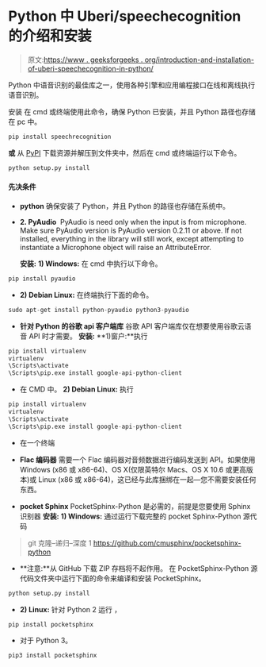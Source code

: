# Python 中 Uberi/speechecognition 的介绍和安装

> 原文:[https://www . geeksforgeeks . org/introduction-and-installation-of-uberi-speechecognition-in-python/](https://www.geeksforgeeks.org/introduction-and-installation-of-uberi-speechrecognition-in-python/)

Python 中语音识别的最佳库之一，使用各种引擎和应用编程接口在线和离线执行语音识别。

安装
在 cmd 或终端使用此命令，确保 Python 已安装，并且 Python 路径也存储在 pc 中。

```py
pip install speechrecognition
```

**或**
从 [PyPI](https://pypi.org/project/SpeechRecognition/) 下载资源并解压到文件夹中，然后在 cmd 或终端运行以下命令。

```py
python setup.py install
```

#### 先决条件

*   **python**
    确保安装了 Python，并且 Python 的路径也存储在系统中。

*   **2\. PyAudio** 
    PyAudio is need only when the input is from microphone. Make sure PyAudio version is PyAudio version 0.2.11 or above. If not installed, everything in the library will still work, except attempting to instantiate a Microphone object will raise an AttributeError. 

    **安装:**
    **1) Windows:** 在 cmd 中执行以下命令。

```py
pip install pyaudio
```

*   **2) Debian Linux:** 在终端执行下面的命令。

```py
sudo apt-get install python-pyaudio python3-pyaudio
```

*   **针对 Python 的谷歌 api 客户端库**
    谷歌 API 客户端库仅在想要使用谷歌云语音 API 时才需要。
    **安装:**
    **1)窗户:**执行

```py
pip install virtualenv
virtualenv 
\Scripts\activate
\Scripts\pip.exe install google-api-python-client
```

*   在 CMD 中。
    **2) Debian Linux:** 执行

```py
pip install virtualenv
virtualenv 
\Scripts\activate
\Scripts\pip.exe install google-api-python-client
```

*   在一个终端

*   **Flac 编码器**
    需要一个 Flac 编码器对音频数据进行编码发送到 API。如果使用 Windows (x86 或 x86-64)、OS X(仅限英特尔 Macs、OS X 10.6 或更高版本)或 Linux (x86 或 x86-64)，这已经与此库捆绑在一起—您不需要安装任何东西。

*   **pocket Sphinx**
    PocketSphinx-Python 是必需的，前提是您要使用 Sphinx 识别器
    **安装:**
    **1) Windows:** 通过运行下载完整的 pocket Sphinx-Python 源代码

> git 克隆–递归–深度 1 https://github.com/cmusphinx/pocketsphinx-python

*   **注意:**从 GitHub 下载 ZIP 存档将不起作用。
    在 PocketSphinx-Python 源代码文件夹中运行下面的命令来编译和安装 PocketSphinx。

```py
python setup.py install
```

*   **2) Linux:** 针对 Python 2 运行
    ，

```py
pip install pocketsphinx 
```

*   对于 Python 3。

```py
pip3 install pocketsphinx
```